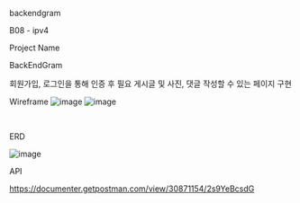 backendgram


B08 - ipv4

Project Name

BackEndGram

회원가입, 로그인을 통해 인증 후 필요 게시글 및 사진, 댓글 작성할 수 있는 페이지 구현

Wireframe
![image](https://github.com/hoonssss/backendgram/assets/124040137/c9b2c819-2d99-4bd5-81f8-9a859f5b76e4)
![image](https://github.com/hoonssss/backendgram/assets/124040137/d57cfe8d-8888-433c-9a6a-3f6b9c0e7045)


​


ERD

![image](https://github.com/hoonssss/backendgram/assets/124040137/f7d6b4b2-71a5-4a53-b543-56d1a740e52a)




API

https://documenter.getpostman.com/view/30871154/2s9YeBcsdG
